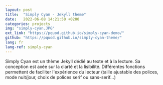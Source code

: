 ```yaml
---
layout: post
title:  "Simply Cyan - Jekyll theme"
date:   2022-06-08 14:21:50 +0200
categories: projects
img: "simply-cyan.JPG"
ext_link: "https://pquod.github.io/simply-cyan-demo/"
github: "https://pquod.github.io/simply-cyan-theme/"
lang: fr
lang-ref: simply-cyan
---
```

Simply Cyan est un thème Jekyll dédié au texte et à la lecture. Sa conception est axée sur la clarté et la lisibilité. Différentes fonctions permettent de faciliter l'expérience du lecteur (taille ajustable des polices, mode nuit/jour, choix de polices serif ou sans-serif...)